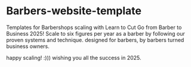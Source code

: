 # Barbers-website-template
Templates for Barbershops scaling with Learn to Cut
Go from Barber to Business 2025!
Scale to six figures per year as a barber by following our proven systems and technique. designed for barbers, by barbers turned business owners. 

happy scaling! :))) wishing you all the success in 2025.
